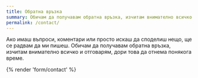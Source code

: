 ```yaml
---
title: Обратна връзка
summary: Обичам да получавам обратна връзка, изчитам внимателно всичко и отговарям, дори това да отнема понякога време
permalink: /contact/
---
```


Ако имаш въпроси, коментари или просто искаш да споделиш нещо, ще се радвам да ми пишеш. Обичам да получавам обратна връзка, изчитам внимателно всичко и отговарям, дори това да отнема понякога време.

{% render 'form/contact' %}
